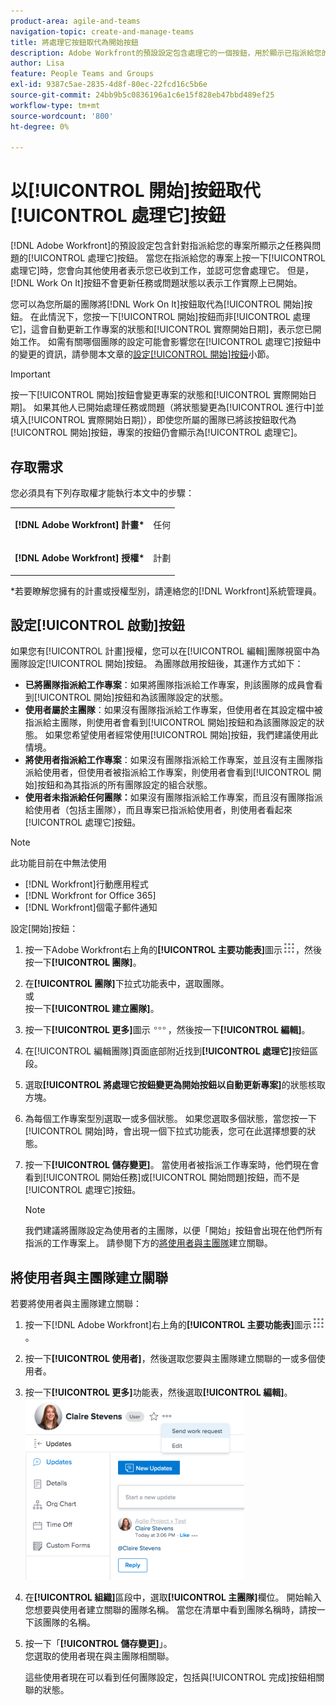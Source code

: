 ```yaml
---
product-area: agile-and-teams
navigation-topic: create-and-manage-teams
title: 將處理它按鈕取代為開始按鈕
description: Adobe Workfront的預設設定包含處理它的一個按鈕，用於顯示已指派給您的專案的任務和問題。
author: Lisa
feature: People Teams and Groups
exl-id: 9387c5ae-2835-4d8f-80ec-22fcd16c5b6e
source-git-commit: 24bb9b5c0836196a1c6e15f828eb47bbd489ef25
workflow-type: tm+mt
source-wordcount: '800'
ht-degree: 0%

---
```


# 以[!UICONTROL 開始]按鈕取代[!UICONTROL 處理它]按鈕

[!DNL Adobe Workfront]的預設設定包含針對指派給您的專案所顯示之任務與問題的[!UICONTROL 處理它]按鈕。 當您在指派給您的專案上按一下[!UICONTROL 處理它]時，您會向其他使用者表示您已收到工作，並認可您會處理它。 但是，[!DNL Work On It]按鈕不會更新任務或問題狀態以表示工作實際上已開始。

您可以為您所屬的團隊將[!DNL Work On It]按鈕取代為[!UICONTROL 開始]按鈕。 在此情況下，您按一下[!UICONTROL 開始]按鈕而非[!UICONTROL 處理它]，這會自動更新工作專案的狀態和[!UICONTROL 實際開始日期]，表示您已開始工作。 如需有關哪個團隊的設定可能會影響您在[!UICONTROL 處理它]按鈕中的變更的資訊，請參閱本文章的[設定[!UICONTROL 開始]按鈕](#configure-the-uicontrol-start-button)小節。

>[!IMPORTANT]
>
>按一下[!UICONTROL 開始]按鈕會變更專案的狀態和[!UICONTROL 實際開始日期]。 如果其他人已開始處理任務或問題（將狀態變更為[!UICONTROL 進行中]並填入[!UICONTROL 實際開始日期]），即使您所屬的團隊已將該按鈕取代為[!UICONTROL 開始]按鈕，專案的按鈕仍會顯示為[!UICONTROL 處理它]。

## 存取需求

您必須具有下列存取權才能執行本文中的步驟：

<table style="table-layout:auto"> 
 <col> 
 </col> 
 <col> 
 </col> 
 <tbody> 
  <tr> 
   <td role="rowheader"><strong>[!DNL Adobe Workfront] 計畫*</strong></td> 
   <td> <p>任何</p> </td> 
  </tr> 
  <tr> 
   <td role="rowheader"><strong>[!DNL Adobe Workfront] 授權*</strong></td> 
   <td> <p>計劃</p> </td> 
  </tr> 
 </tbody> 
</table>

&#42;若要瞭解您擁有的計畫或授權型別，請連絡您的[!DNL Workfront]系統管理員。

## 設定[!UICONTROL 啟動]按鈕

如果您有[!UICONTROL 計畫]授權，您可以在[!UICONTROL 編輯]團隊視窗中為團隊設定[!UICONTROL 開始]按鈕。 為團隊啟用按鈕後，其運作方式如下：

* **已將團隊指派給工作專案**：如果將團隊指派給工作專案，則該團隊的成員會看到[!UICONTROL 開始]按鈕和為該團隊設定的狀態。
* **使用者屬於主團隊**：如果沒有團隊指派給工作專案，但使用者在其設定檔中被指派給主團隊，則使用者會看到[!UICONTROL 開始]按鈕和為該團隊設定的狀態。 如果您希望使用者經常使用[!UICONTROL 開始]按鈕，我們建議使用此情境。
* **將使用者指派給工作專案**：如果沒有團隊指派給工作專案，並且沒有主團隊指派給使用者，但使用者被指派給工作專案，則使用者會看到[!UICONTROL 開始]按鈕和為其指派的所有團隊設定的組合狀態。
* **使用者未指派給任何團隊：**&#x200B;如果沒有團隊指派給工作專案，而且沒有團隊指派給使用者（包括主團隊），而且專案已指派給使用者，則使用者看起來[!UICONTROL 處理它]按鈕。

>[!NOTE]
>
>此功能目前在中無法使用
>
>* [!DNL Workfront]行動應用程式
>* [!DNL Workfront for Office 365]
>* [!DNL Workfront]個電子郵件通知
>

設定[開始]按鈕：

1. 按一下Adobe Workfront右上角的&#x200B;**[!UICONTROL 主要功能表]**&#x200B;圖示![](assets/main-menu-icon.png)，然後按一下&#x200B;**[!UICONTROL 團隊]**。

1. 在&#x200B;**[!UICONTROL 團隊]**&#x200B;下拉式功能表中，選取團隊。\
   或\
   按一下&#x200B;**[!UICONTROL 建立團隊]**。

1. 按一下&#x200B;**[!UICONTROL 更多]**&#x200B;圖示![](assets/more-icon.png)，然後按一下&#x200B;**[!UICONTROL 編輯]**。

1. 在[!UICONTROL 編輯團隊]頁面底部附近找到&#x200B;**[!UICONTROL 處理它]**&#x200B;按鈕區段。
1. 選取&#x200B;**[!UICONTROL 將處理它按鈕變更為開始按鈕以自動更新專案]**&#x200B;的狀態核取方塊。
1. 為每個工作專案型別選取一或多個狀態。 如果您選取多個狀態，當您按一下[!UICONTROL 開始]時，會出現一個下拉式功能表，您可在此選擇想要的狀態。
1. 按一下&#x200B;**[!UICONTROL 儲存變更]**。 當使用者被指派工作專案時，他們現在會看到[!UICONTROL 開始任務]或[!UICONTROL 開始問題]按鈕，而不是[!UICONTROL 處理它]按鈕。

   >[!NOTE]
   >
   >我們建議將團隊設定為使用者的主團隊，以便「開始」按鈕會出現在他們所有指派的工作專案上。 請參閱下方的[將使用者與主團隊](#associate-users-with-a-home-team)建立關聯。

## 將使用者與主團隊建立關聯

若要將使用者與主團隊建立關聯：

1. 按一下[!DNL Adobe Workfront]右上角的&#x200B;**[!UICONTROL 主要功能表]**&#x200B;圖示![](assets/main-menu-icon.png)。

1. 按一下&#x200B;**[!UICONTROL 使用者]**，然後選取您要與主團隊建立關聯的一或多個使用者。
1. 按一下&#x200B;**[!UICONTROL 更多]**&#x200B;功能表，然後選取&#x200B;**[!UICONTROL 編輯]**。\
   ![](assets/user-settings-nwe-350x291.png)

1. 在&#x200B;**[!UICONTROL 組織]**&#x200B;區段中，選取&#x200B;**[!UICONTROL 主團隊]**&#x200B;欄位。 開始輸入您想要與使用者建立關聯的團隊名稱。 當您在清單中看到團隊名稱時，請按一下該團隊的名稱。

1. 按一下「**[!UICONTROL 儲存變更]**」。\
   您選取的使用者現在與主團隊相關聯。

   這些使用者現在可以看到任何團隊設定，包括與[!UICONTROL 完成]按鈕相關聯的狀態。

